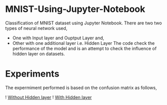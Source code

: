 # MNIST-Using-Jupyter-Notebook
Classification of MNIST dataset using Jupyter Notebook. There are two two types of neural network used,
- One with Input layer and Ouptput Layer and,
- Other with one additional layer i.e. Hidden Layer
The code check the performance of the model and is an attempt to check the influence of hidden layer on datasets.

# Experiments
The expermiment performed is based on the confusion matrix as follows,

 ! [Without Hidden layer](cnf1.png)  ! [With Hidden layer](cnf2.png)
